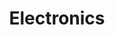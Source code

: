 ---
layout: posts_by_category
category: electronics
permalink: /category/electronics/
title: Electronics
---